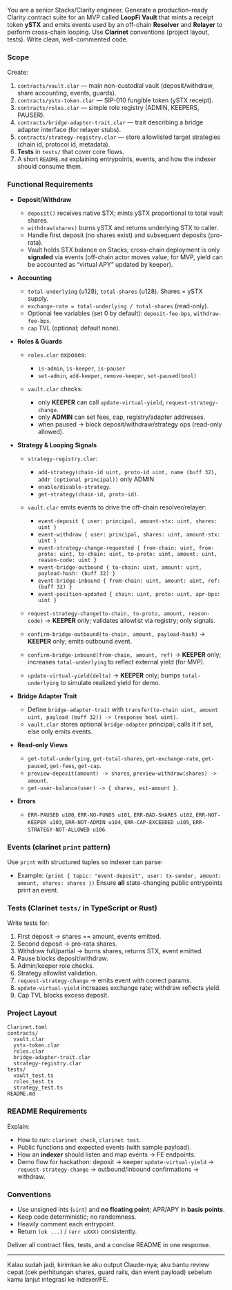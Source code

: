 You are a senior Stacks/Clarity engineer. Generate a production-ready Clarity contract suite for an MVP called **LoopFi Vault** that mints a receipt token **ySTX** and emits events used by an off-chain **Resolver** and **Relayer** to perform cross-chain looping. Use **Clarinet** conventions (project layout, tests). Write clean, well-commented code.

### Scope

Create:

1. `contracts/vault.clar` — main non-custodial vault (deposit/withdraw, share accounting, events, guards).
2. `contracts/ystx-token.clar` — SIP-010 fungible token (ySTX receipt).
3. `contracts/roles.clar` — simple role registry (ADMIN, KEEPERS, PAUSER).
4. `contracts/bridge-adapter-trait.clar` — trait describing a bridge adapter interface (for relayer stubs).
5. `contracts/strategy-registry.clar` — store allowlisted target strategies (chain id, protocol id, metadata).
6. **Tests** in `tests/` that cover core flows.
7. A short `README.md` explaining entrypoints, events, and how the indexer should consume them.

### Functional Requirements

* **Deposit/Withdraw**

  * `deposit()` receives native STX; mints ySTX proportional to total vault shares.
  * `withdraw(shares)` burns ySTX and returns underlying STX to caller.
  * Handle first deposit (no shares exist) and subsequent deposits (pro-rata).
  * Vault holds STX balance on Stacks; cross-chain deployment is only **signaled** via events (off-chain actor moves value; for MVP, yield can be accounted as “virtual APY” updated by keeper).

* **Accounting**

  * `total-underlying` (u128), `total-shares` (u128). Shares = ySTX supply.
  * `exchange-rate = total-underlying / total-shares` (read-only).
  * Optional fee variables (set 0 by default): `deposit-fee-bps`, `withdraw-fee-bps`.
  * `cap` TVL (optional; default none).

* **Roles & Guards**

  * `roles.clar` exposes:

    * `is-admin`, `is-keeper`, `is-pauser`
    * `set-admin`, `add-keeper`, `remove-keeper`, `set-paused(bool)`
  * `vault.clar` checks:

    * only **KEEPER** can call `update-virtual-yield`, `request-strategy-change`.
    * only **ADMIN** can set fees, cap, registry/adapter addresses.
    * when paused → block deposit/withdraw/strategy ops (read-only allowed).

* **Strategy & Looping Signals**

  * `strategy-registry.clar`:

    * `add-strategy(chain-id uint, proto-id uint, name (buff 32), addr (optional principal))` only ADMIN
    * `enable/disable-strategy`.
    * `get-strategy(chain-id, proto-id)`.
  * `vault.clar` emits events to drive the off-chain resolver/relayer:

    * `event-deposit { user: principal, amount-stx: uint, shares: uint }`
    * `event-withdraw { user: principal, shares: uint, amount-stx: uint }`
    * `event-strategy-change-requested { from-chain: uint, from-proto: uint, to-chain: uint, to-proto: uint, amount: uint, reason-code: uint }`
    * `event-bridge-outbound { to-chain: uint, amount: uint, payload-hash: (buff 32) }`
    * `event-bridge-inbound { from-chain: uint, amount: uint, ref: (buff 32) }`
    * `event-position-updated { chain: uint, proto: uint, apr-bps: uint }`
  * `request-strategy-change(to-chain, to-proto, amount, reason-code)` → **KEEPER** only; validates allowlist via registry; only signals.
  * `confirm-bridge-outbound(to-chain, amount, payload-hash)` → **KEEPER** only; emits outbound event.
  * `confirm-bridge-inbound(from-chain, amount, ref)` → **KEEPER** only; increases `total-underlying` to reflect external yield (for MVP).
  * `update-virtual-yield(delta)` → **KEEPER** only; bumps `total-underlying` to simulate realized yield for demo.

* **Bridge Adapter Trait**

  * Define `bridge-adapter-trait` with `transfer(to-chain uint, amount uint, payload (buff 32)) -> (response bool uint)`.
  * `vault.clar` stores optional `bridge-adapter` principal; calls it if set, else only emits events.

* **Read-only Views**

  * `get-total-underlying`, `get-total-shares`, `get-exchange-rate`, `get-paused`, `get-fees`, `get-cap`.
  * `preview-deposit(amount) -> shares`, `preview-withdraw(shares) -> amount`.
  * `get-user-balance(user) -> { shares, est-amount }`.

* **Errors**

  * `ERR-PAUSED u100`, `ERR-NO-FUNDS u101`, `ERR-BAD-SHARES u102`, `ERR-NOT-KEEPER u103`, `ERR-NOT-ADMIN u104`, `ERR-CAP-EXCEEDED u105`, `ERR-STRATEGY-NOT-ALLOWED u106`.

### Events (clarinet `print` pattern)

Use `print` with structured tuples so indexer can parse:

* Example: `(print { topic: "event-deposit", user: tx-sender, amount: amount, shares: shares })`
  Ensure **all** state-changing public entrypoints print an event.

### Tests (Clarinet `tests/` in TypeScript or Rust)

Write tests for:

1. First deposit → shares == amount, events emitted.
2. Second deposit → pro-rata shares.
3. Withdraw full/partial → burns shares, returns STX, event emitted.
4. Pause blocks deposit/withdraw.
5. Admin/keeper role checks.
6. Strategy allowlist validation.
7. `request-strategy-change` → emits event with correct params.
8. `update-virtual-yield` increases exchange rate; withdraw reflects yield.
9. Cap TVL blocks excess deposit.

### Project Layout

```
Clarinet.toml
contracts/
  vault.clar
  ystx-token.clar
  roles.clar
  bridge-adapter-trait.clar
  strategy-registry.clar
tests/
  vault_test.ts
  roles_test.ts
  strategy_test.ts
README.md
```

### README Requirements

Explain:

* How to run: `clarinet check`, `clarinet test`.
* Public functions and expected events (with sample payload).
* How an **indexer** should listen and map events → FE endpoints.
* Demo flow for hackathon: deposit → keeper `update-virtual-yield` → `request-strategy-change` → outbound/inbound confirmations → withdraw.

### Conventions

* Use unsigned ints (`uint`) and **no floating point**; APR/APY in **basis points**.
* Keep code deterministic; no randomness.
* Heavily comment each entrypoint.
* Return `(ok ...)` / `(err uXXX)` consistently.

Deliver all contract files, tests, and a concise README in one response.

---

Kalau sudah jadi, kirimkan ke aku output Claude-nya; aku bantu review cepat (cek perhitungan shares, guard rails, dan event payload) sebelum kamu lanjut integrasi ke indexer/FE.
